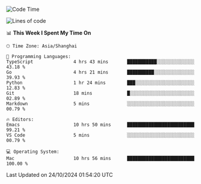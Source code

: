 <!--START_SECTION:waka-->
![Code Time](http://img.shields.io/badge/Code%20Time-2%2C251%20hrs%204%20mins-blue)

![Lines of code](https://img.shields.io/badge/From%20Hello%20World%20I%27ve%20Written-308.1%20thousand%20lines%20of%20code-blue)

📊 **This Week I Spent My Time On** 

```text
🕑︎ Time Zone: Asia/Shanghai

💬 Programming Languages: 
TypeScript               4 hrs 43 mins       ███████████░░░░░░░░░░░░░░   43.18 % 
Go                       4 hrs 21 mins       ██████████░░░░░░░░░░░░░░░   39.93 % 
Python                   1 hr 24 mins        ███░░░░░░░░░░░░░░░░░░░░░░   12.83 % 
Git                      18 mins             █░░░░░░░░░░░░░░░░░░░░░░░░   02.89 % 
Markdown                 5 mins              ░░░░░░░░░░░░░░░░░░░░░░░░░   00.79 % 

🔥 Editors: 
Emacs                    10 hrs 50 mins      █████████████████████████   99.21 % 
VS Code                  5 mins              ░░░░░░░░░░░░░░░░░░░░░░░░░   00.79 % 

💻 Operating System: 
Mac                      10 hrs 56 mins      █████████████████████████   100.00 % 
```


 Last Updated on 24/10/2024 01:54:20 UTC
<!--END_SECTION:waka-->
